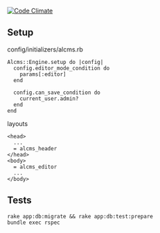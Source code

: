 [![Code Climate](https://codeclimate.com/github/AgentLemon/alcms/badges/gpa.svg)](https://codeclimate.com/github/AgentLemon/alcms)

Setup
-----

config/initializers/alcms.rb

    Alcms::Engine.setup do |config|
      config.editor_mode_condition do
        params[:editor]
      end
      
      config.can_save_condition do
        current_user.admin?
      end
    end

layouts

    <head>
      ...
      = alcms_header    
    </head>
    <body>
      = alcms_editor
      ...
    </body>

Tests
-----

    rake app:db:migrate && rake app:db:test:prepare
    bundle exec rspec
